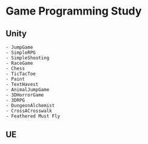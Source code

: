 # Game Programming Study
## Unity
```
- JumpGame
- SimpleRPG
- SimpleShooting
- RaceGame
- Chess
- TicTacToe
- Paint
- TextHavest
- AnimalJumpGame
- 3DHorrorGame
- 3DRPG
- DungeonAlchemist
- CrossACrosswalk
- Feathered Must Fly
```
## UE
